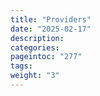 ```yaml
---
title: "Providers"
date: "2025-02-17"
description:
categories:
pageintoc: "277"
tags:
weight: "3"
---
```


<a id="providers"></a>

<!--# Providers -->


